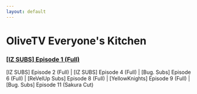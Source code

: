 ```yaml
---
layout: default
---
```


# OliveTV Everyone's Kitchen


<h3><a href="./md/everyone's kitchen/181229EKEpisode1.html">[IZ SUBS] Episode 1 (Full)</a></h3>

[IZ SUBS] Episode 2 (Full) | [IZ SUBS] Episode 4 (Full) | [Bug. Subs] Episode 6 (Full) 
| [ReVelUp Subs] Episode 8 (Full) | [YellowKnights] Episode 9 (Full) | [Bug. Subs] Episode 11 (Sakura Cut)
